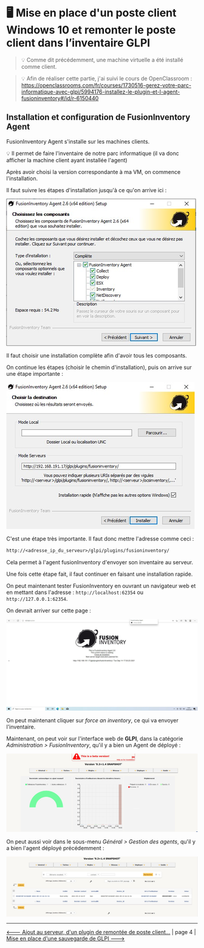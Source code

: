 # :desktop_computer: Mise en place d'un poste client Windows 10 et remonter le poste client dans l’inventaire GLPI

> :bulb: Comme dit précédemment, une machine virtuelle a été installé comme client. 

> :bulb: Afin de réaliser cette partie, j'ai suivi le cours de OpenClassroom : https://openclassrooms.com/fr/courses/1730516-gerez-votre-parc-informatique-avec-glpi/5994176-installez-le-plugin-et-l-agent-fusioninventory#/id/r-6150440

## Installation et configuration de FusionInventory Agent

FusionInventory Agent s'installe sur les machines clients.

:bulb: Il permet de faire l'inventaire de notre parc informatique (il va donc afficher la machine client ayant installée l'agent)

Après avoir choisi la version correspondante à ma VM, on commence l'installation.

Il faut suivre les étapes d'installation jusqu'à ce qu'on arrive ici :

![agent](./img/configuration_fusion/agent/2021-09-14-162517.jpg)

Il faut choisir une installation complète afin d'avoir tous les composants.

On continue les étapes (choisir le chemin d'installation), puis on arrive sur une étape importante :

![agent](./img/configuration_fusion/agent/2021-09-14-163049.jpg)

C'est une étape très importante. Il faut donc mettre l'adresse comme ceci :

```txt
http://<adresse_ip_du_serveur>/glpi/plugins/fusioninventory/
```

Cela permet à l'agent fusionInventory d'envoyer son inventaire au serveur.

Une fois cette étape fait, il faut continuer en faisant une installation rapide.

On peut maintenant tester FusionInventory en ouvrant un navigateur web et en mettant dans l'adresse : `http://localhost:62354` ou `http://127.0.0.1:62354`.

On devrait arriver sur cette page :

![agent](./img/configuration_fusion/agent/2021-09-14-163342.jpg)

On peut maintenant cliquer sur *force an inventory*, ce qui va envoyer l'inventaire.

Maintenant, on peut voir sur l'interface web de **GLPI**, dans la catégorie  *Administration > FusionInventory*, qu'il y a bien un Agent de déployé :

![agent](./img/configuration_fusion/agent/2021-09-14-163703.jpg)

On peut aussi voir dans le sous-menu *Général > Gestion des agents*, qu'il y a bien l'agent déployé précédemment :

![agent](./img/configuration_fusion/agent/2021-09-14-163742.jpg)

---

[<--- Ajout au serveur, d'un plugin de remontée de poste client...](./config_fusioninventory.md) | page 4 | [Mise en place d'une sauvegarde de GLPI --->](./sauvegarde_glpi.md)


